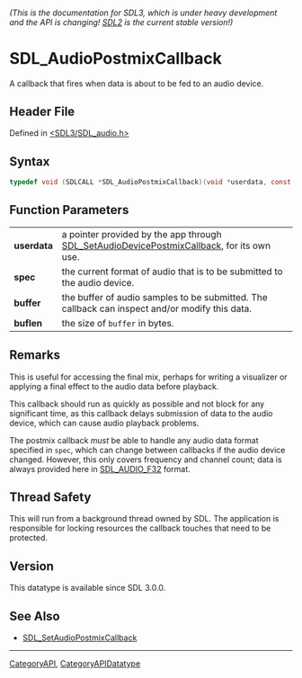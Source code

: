 ###### (This is the documentation for SDL3, which is under heavy development and the API is changing! [SDL2](https://wiki.libsdl.org/SDL2/) is the current stable version!)
# SDL_AudioPostmixCallback

A callback that fires when data is about to be fed to an audio device.

## Header File

Defined in [<SDL3/SDL_audio.h>](https://github.com/libsdl-org/SDL/blob/main/include/SDL3/SDL_audio.h)

## Syntax

```c
typedef void (SDLCALL *SDL_AudioPostmixCallback)(void *userdata, const SDL_AudioSpec *spec, float *buffer, int buflen);
```

## Function Parameters

|                  |                                                                                                                                |
| ---------------- | ------------------------------------------------------------------------------------------------------------------------------ |
| **userdata**     | a pointer provided by the app through [SDL_SetAudioDevicePostmixCallback](SDL_SetAudioDevicePostmixCallback), for its own use. |
| **spec**         | the current format of audio that is to be submitted to the audio device.                                                       |
| **buffer**       | the buffer of audio samples to be submitted. The callback can inspect and/or modify this data.                                 |
| **buflen**       | the size of `buffer` in bytes.                                                                                                 |

## Remarks

This is useful for accessing the final mix, perhaps for writing a
visualizer or applying a final effect to the audio data before playback.

This callback should run as quickly as possible and not block for any
significant time, as this callback delays submission of data to the audio
device, which can cause audio playback problems.

The postmix callback _must_ be able to handle any audio data format
specified in `spec`, which can change between callbacks if the audio device
changed. However, this only covers frequency and channel count; data is
always provided here in [SDL_AUDIO_F32](SDL_AUDIO_F32) format.

## Thread Safety

This will run from a background thread owned by SDL. The application is
responsible for locking resources the callback touches that need to be
protected.

## Version

This datatype is available since SDL 3.0.0.

## See Also

- [SDL_SetAudioPostmixCallback](SDL_SetAudioPostmixCallback)

----
[CategoryAPI](CategoryAPI), [CategoryAPIDatatype](CategoryAPIDatatype)

